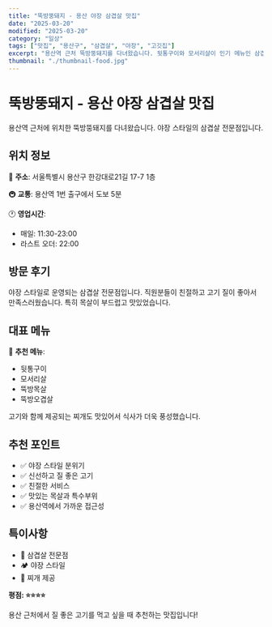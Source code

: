 ```yaml
---
title: "뚝방뚱돼지 - 용산 야장 삼겹살 맛집"
date: "2025-03-20"
modified: "2025-03-20"
category: "일상"
tags: ["맛집", "용산구", "삼겹살", "야장", "고깃집"]
excerpt: "용산역 근처 뚝방뚱돼지를 다녀왔습니다. 뒷통구이와 모서리살이 인기 메뉴인 삼겹살 전문점입니다."
thumbnail: "./thumbnail-food.jpg"
---
```


# 뚝방뚱돼지 - 용산 야장 삼겹살 맛집

용산역 근처에 위치한 뚝방뚱돼지를 다녀왔습니다. 야장 스타일의 삼겹살 전문점입니다.

## 위치 정보

📍 **주소**: 서울특별시 용산구 한강대로21길 17-7 1층

🚇 **교통**: 용산역 1번 출구에서 도보 5분

🕐 **영업시간**:
- 매일: 11:30-23:00
- 라스트 오더: 22:00

## 방문 후기

야장 스타일로 운영되는 삼겹살 전문점입니다. 직원분들이 친절하고 고기 질이 좋아서 만족스러웠습니다. 특히 목살이 부드럽고 맛있었습니다.

## 대표 메뉴

🥩 **추천 메뉴**:
- 뒷통구이
- 모서리살
- 뚝방목살
- 뚝방오겹살

고기와 함께 제공되는 찌개도 맛있어서 식사가 더욱 풍성했습니다.

## 추천 포인트

- ✅ 야장 스타일 분위기
- ✅ 신선하고 질 좋은 고기
- ✅ 친절한 서비스
- ✅ 맛있는 목살과 특수부위
- ✅ 용산역에서 가까운 접근성

## 특이사항

- 🍖 삼겹살 전문점
- 🏕️ 야장 스타일
- 🥘 찌개 제공

**평점: ⭐⭐⭐⭐**

용산 근처에서 질 좋은 고기를 먹고 싶을 때 추천하는 맛집입니다!
